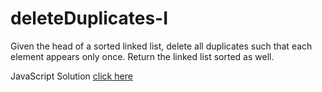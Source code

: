 # deleteDuplicates-I

Given the head of a sorted linked list, delete all duplicates such that each element appears only once. Return the linked list sorted as well.

JavaScript Solution [click here](http://banevare.github.io/deleteDuplicates/I/deleteDuplicates.html)
